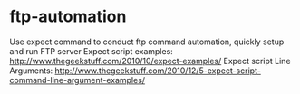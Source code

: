 # ftp-automation
Use expect command to conduct ftp command automation, quickly setup and run FTP server
Expect script examples: http://www.thegeekstuff.com/2010/10/expect-examples/
Expect script Line Arguments: http://www.thegeekstuff.com/2010/12/5-expect-script-command-line-argument-examples/
